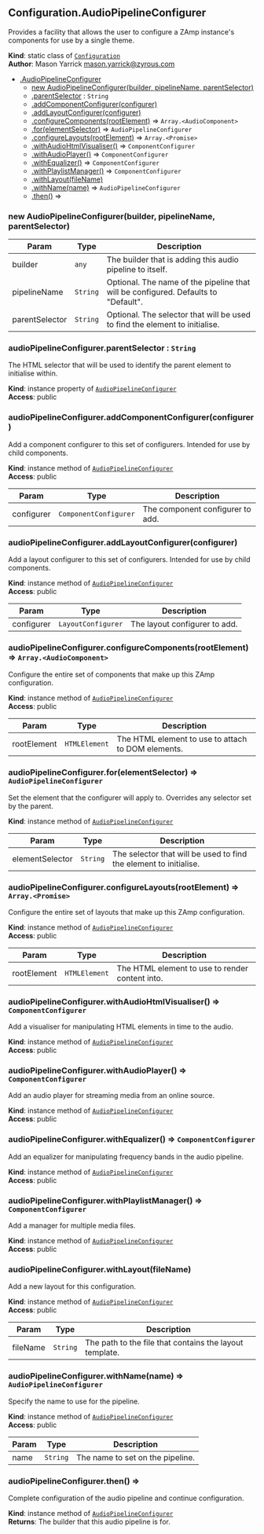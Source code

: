 <a name="ZAmp.Configuration.AudioPipelineConfigurer"></a>

## Configuration.AudioPipelineConfigurer
Provides a facility that allows the user to configure a ZAmp instance's componentsfor use by a single theme.

**Kind**: static class of [<code>Configuration</code>](#ZAmp.Configuration)  
**Author**: Mason Yarrick <mason.yarrick@zyrous.com>  

* [.AudioPipelineConfigurer](#ZAmp.Configuration.AudioPipelineConfigurer)
    * [new AudioPipelineConfigurer(builder, pipelineName, parentSelector)](#new_ZAmp.Configuration.AudioPipelineConfigurer_new)
    * [.parentSelector](#ZAmp.Configuration.AudioPipelineConfigurer+parentSelector) : <code>String</code>
    * [.addComponentConfigurer(configurer)](#ZAmp.Configuration.AudioPipelineConfigurer+addComponentConfigurer)
    * [.addLayoutConfigurer(configurer)](#ZAmp.Configuration.AudioPipelineConfigurer+addLayoutConfigurer)
    * [.configureComponents(rootElement)](#ZAmp.Configuration.AudioPipelineConfigurer+configureComponents) ⇒ <code>Array.&lt;AudioComponent&gt;</code>
    * [.for(elementSelector)](#ZAmp.Configuration.AudioPipelineConfigurer+for) ⇒ <code>AudioPipelineConfigurer</code>
    * [.configureLayouts(rootElement)](#ZAmp.Configuration.AudioPipelineConfigurer+configureLayouts) ⇒ <code>Array.&lt;Promise&gt;</code>
    * [.withAudioHtmlVisualiser()](#ZAmp.Configuration.AudioPipelineConfigurer+withAudioHtmlVisualiser) ⇒ <code>ComponentConfigurer</code>
    * [.withAudioPlayer()](#ZAmp.Configuration.AudioPipelineConfigurer+withAudioPlayer) ⇒ <code>ComponentConfigurer</code>
    * [.withEqualizer()](#ZAmp.Configuration.AudioPipelineConfigurer+withEqualizer) ⇒ <code>ComponentConfigurer</code>
    * [.withPlaylistManager()](#ZAmp.Configuration.AudioPipelineConfigurer+withPlaylistManager) ⇒ <code>ComponentConfigurer</code>
    * [.withLayout(fileName)](#ZAmp.Configuration.AudioPipelineConfigurer+withLayout)
    * [.withName(name)](#ZAmp.Configuration.AudioPipelineConfigurer+withName) ⇒ <code>AudioPipelineConfigurer</code>
    * [.then()](#ZAmp.Configuration.AudioPipelineConfigurer+then) ⇒

<a name="new_ZAmp.Configuration.AudioPipelineConfigurer_new"></a>

### new AudioPipelineConfigurer(builder, pipelineName, parentSelector)

| Param | Type | Description |
| --- | --- | --- |
| builder | <code>any</code> | The builder that is adding this audio pipeline to itself. |
| pipelineName | <code>String</code> | Optional. The name of the pipeline that will be configured. Defaults to "Default". |
| parentSelector | <code>String</code> | Optional. The selector that will be used to find the element to initialise. |

<a name="ZAmp.Configuration.AudioPipelineConfigurer+parentSelector"></a>

### audioPipelineConfigurer.parentSelector : <code>String</code>
The HTML selector that will be used to identify the parentelement to initialise within.

**Kind**: instance property of [<code>AudioPipelineConfigurer</code>](#ZAmp.Configuration.AudioPipelineConfigurer)  
**Access**: public  
<a name="ZAmp.Configuration.AudioPipelineConfigurer+addComponentConfigurer"></a>

### audioPipelineConfigurer.addComponentConfigurer(configurer)
Add a component configurer to this set of configurers. Intended for use by childcomponents.

**Kind**: instance method of [<code>AudioPipelineConfigurer</code>](#ZAmp.Configuration.AudioPipelineConfigurer)  
**Access**: public  

| Param | Type | Description |
| --- | --- | --- |
| configurer | <code>ComponentConfigurer</code> | The component configurer to add. |

<a name="ZAmp.Configuration.AudioPipelineConfigurer+addLayoutConfigurer"></a>

### audioPipelineConfigurer.addLayoutConfigurer(configurer)
Add a layout configurer to this set of configurers. Intended for use by childcomponents.

**Kind**: instance method of [<code>AudioPipelineConfigurer</code>](#ZAmp.Configuration.AudioPipelineConfigurer)  
**Access**: public  

| Param | Type | Description |
| --- | --- | --- |
| configurer | <code>LayoutConfigurer</code> | The layout configurer to add. |

<a name="ZAmp.Configuration.AudioPipelineConfigurer+configureComponents"></a>

### audioPipelineConfigurer.configureComponents(rootElement) ⇒ <code>Array.&lt;AudioComponent&gt;</code>
Configure the entire set of components that make up this ZAmp configuration.

**Kind**: instance method of [<code>AudioPipelineConfigurer</code>](#ZAmp.Configuration.AudioPipelineConfigurer)  
**Access**: public  

| Param | Type | Description |
| --- | --- | --- |
| rootElement | <code>HTMLElement</code> | The HTML element to use to attach to DOM elements. |

<a name="ZAmp.Configuration.AudioPipelineConfigurer+for"></a>

### audioPipelineConfigurer.for(elementSelector) ⇒ <code>AudioPipelineConfigurer</code>
Set the element that the configurer will apply to. Overrides any selector setby the parent.

**Kind**: instance method of [<code>AudioPipelineConfigurer</code>](#ZAmp.Configuration.AudioPipelineConfigurer)  

| Param | Type | Description |
| --- | --- | --- |
| elementSelector | <code>String</code> | The selector that will be used to find the element to initialise. |

<a name="ZAmp.Configuration.AudioPipelineConfigurer+configureLayouts"></a>

### audioPipelineConfigurer.configureLayouts(rootElement) ⇒ <code>Array.&lt;Promise&gt;</code>
Configure the entire set of layouts that make up this ZAmp configuration.

**Kind**: instance method of [<code>AudioPipelineConfigurer</code>](#ZAmp.Configuration.AudioPipelineConfigurer)  
**Access**: public  

| Param | Type | Description |
| --- | --- | --- |
| rootElement | <code>HTMLElement</code> | The HTML element to use to render content into. |

<a name="ZAmp.Configuration.AudioPipelineConfigurer+withAudioHtmlVisualiser"></a>

### audioPipelineConfigurer.withAudioHtmlVisualiser() ⇒ <code>ComponentConfigurer</code>
Add a visualiser for manipulating HTML elements in time to the audio.

**Kind**: instance method of [<code>AudioPipelineConfigurer</code>](#ZAmp.Configuration.AudioPipelineConfigurer)  
**Access**: public  
<a name="ZAmp.Configuration.AudioPipelineConfigurer+withAudioPlayer"></a>

### audioPipelineConfigurer.withAudioPlayer() ⇒ <code>ComponentConfigurer</code>
Add an audio player for streaming media from an online source.

**Kind**: instance method of [<code>AudioPipelineConfigurer</code>](#ZAmp.Configuration.AudioPipelineConfigurer)  
**Access**: public  
<a name="ZAmp.Configuration.AudioPipelineConfigurer+withEqualizer"></a>

### audioPipelineConfigurer.withEqualizer() ⇒ <code>ComponentConfigurer</code>
Add an equalizer for manipulating frequency bands in the audio pipeline.

**Kind**: instance method of [<code>AudioPipelineConfigurer</code>](#ZAmp.Configuration.AudioPipelineConfigurer)  
**Access**: public  
<a name="ZAmp.Configuration.AudioPipelineConfigurer+withPlaylistManager"></a>

### audioPipelineConfigurer.withPlaylistManager() ⇒ <code>ComponentConfigurer</code>
Add a manager for multiple media files.

**Kind**: instance method of [<code>AudioPipelineConfigurer</code>](#ZAmp.Configuration.AudioPipelineConfigurer)  
**Access**: public  
<a name="ZAmp.Configuration.AudioPipelineConfigurer+withLayout"></a>

### audioPipelineConfigurer.withLayout(fileName)
Add a new layout for this configuration.

**Kind**: instance method of [<code>AudioPipelineConfigurer</code>](#ZAmp.Configuration.AudioPipelineConfigurer)  
**Access**: public  

| Param | Type | Description |
| --- | --- | --- |
| fileName | <code>String</code> | The path to the file that contains the layout template. |

<a name="ZAmp.Configuration.AudioPipelineConfigurer+withName"></a>

### audioPipelineConfigurer.withName(name) ⇒ <code>AudioPipelineConfigurer</code>
Specify the name to use for the pipeline.

**Kind**: instance method of [<code>AudioPipelineConfigurer</code>](#ZAmp.Configuration.AudioPipelineConfigurer)  
**Access**: public  

| Param | Type | Description |
| --- | --- | --- |
| name | <code>String</code> | The name to set on the pipeline. |

<a name="ZAmp.Configuration.AudioPipelineConfigurer+then"></a>

### audioPipelineConfigurer.then() ⇒
Complete configuration of the audio pipeline and continue configuration.

**Kind**: instance method of [<code>AudioPipelineConfigurer</code>](#ZAmp.Configuration.AudioPipelineConfigurer)  
**Returns**: The builder that this audio pipeline is for.  
